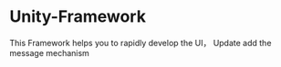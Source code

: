 # Unity-Framework
This Framework helps you to rapidly develop the UI，
Update add the message mechanism
